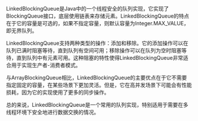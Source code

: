 LinkedBlockingQueue是Java中的一个线程安全的队列实现，它实现了BlockingQueue接口，底层使用链表来存储元素。LinkedBlockingQueue的特点在于它的容量是可选的，如果不指定容量，则默认容量为Integer.MAX_VALUE，即无界队列。

LinkedBlockingQueue支持两种类型的操作：添加和移除。它的添加操作可以在队列已满时阻塞等待，直到队列有空间可用；移除操作可以在队列为空时阻塞等待，直到队列中有元素可用。这种阻塞的特性使得LinkedBlockingQueue非常适合用于实现生产者-消费者模式。

与ArrayBlockingQueue相比，LinkedBlockingQueue的主要优点在于它不需要指定固定的容量，在某些场景下更加灵活。但是，它在高并发场景下可能会有性能损耗，因为它的实现使用了更多的同步操作。

总的来说，LinkedBlockingQueue是一个常用的队列实现，特别适用于需要在多线程环境下安全地进行数据交换的情况。